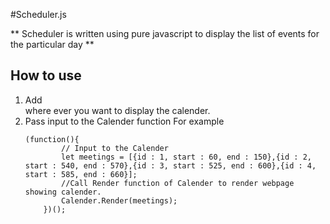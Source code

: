 #Scheduler.js

** Scheduler is written using pure javascript to display the list of events for the particular day **

## How to use

1. Add <div id="calender-wrapper"></div> where ever you want to display the calender.
2. Pass input to the Calender function
	For example
	```
	(function(){
			// Input to the Calender 	
			let meetings = [{id : 1, start : 60, end : 150},{id : 2, start : 540, end : 570},{id : 3, start : 525, end : 600},{id : 4, start : 585, end : 660}];
			//Call Render function of Calender to render webpage showing calender.
			Calender.Render(meetings);		
		})();
	```
